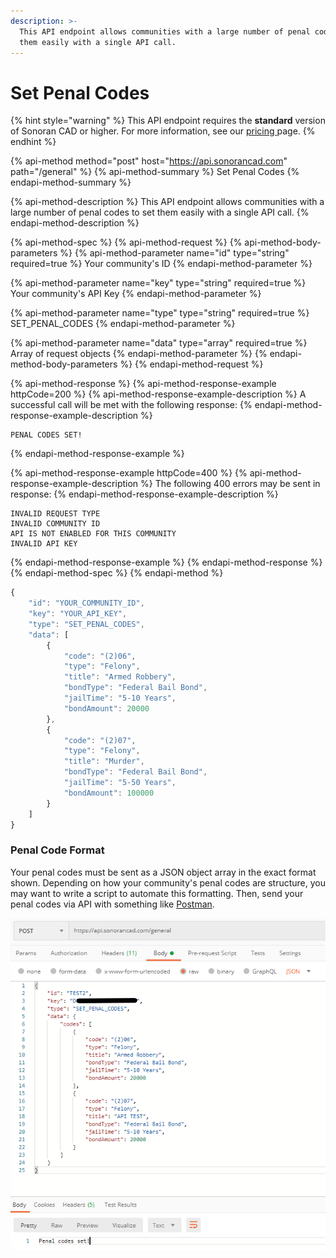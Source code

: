 ```yaml
---
description: >-
  This API endpoint allows communities with a large number of penal codes to set
  them easily with a single API call.
---
```


# Set Penal Codes

{% hint style="warning" %}
This API endpoint requires the **standard** version of Sonoran CAD or higher. For more information, see our [pricing ](../../../pricing/faq/)page.
{% endhint %}

{% api-method method="post" host="https://api.sonorancad.com" path="/general" %}
{% api-method-summary %}
Set Penal Codes
{% endapi-method-summary %}

{% api-method-description %}
This API endpoint allows communities with a large number of penal codes to set them easily with a single API call.
{% endapi-method-description %}

{% api-method-spec %}
{% api-method-request %}
{% api-method-body-parameters %}
{% api-method-parameter name="id" type="string" required=true %}
Your community's ID
{% endapi-method-parameter %}

{% api-method-parameter name="key" type="string" required=true %}
Your community's API Key
{% endapi-method-parameter %}

{% api-method-parameter name="type" type="string" required=true %}
SET\_PENAL\_CODES
{% endapi-method-parameter %}

{% api-method-parameter name="data" type="array" required=true %}
Array of request objects
{% endapi-method-parameter %}
{% endapi-method-body-parameters %}
{% endapi-method-request %}

{% api-method-response %}
{% api-method-response-example httpCode=200 %}
{% api-method-response-example-description %}
A successful call will be met with the following response:
{% endapi-method-response-example-description %}

```
PENAL CODES SET!
```
{% endapi-method-response-example %}

{% api-method-response-example httpCode=400 %}
{% api-method-response-example-description %}
The following 400 errors may be sent in response:
{% endapi-method-response-example-description %}

```http
INVALID REQUEST TYPE
INVALID COMMUNITY ID
API IS NOT ENABLED FOR THIS COMMUNITY
INVALID API KEY
```
{% endapi-method-response-example %}
{% endapi-method-response %}
{% endapi-method-spec %}
{% endapi-method %}

```javascript
{
    "id": "YOUR_COMMUNITY_ID",
    "key": "YOUR_API_KEY",
    "type": "SET_PENAL_CODES",
    "data": [
        {
            "code": "(2)06",
            "type": "Felony",
            "title": "Armed Robbery",
            "bondType": "Federal Bail Bond",
            "jailTime": "5-10 Years",
            "bondAmount": 20000
        },
        {
            "code": "(2)07",
            "type": "Felony",
            "title": "Murder",
            "bondType": "Federal Bail Bond",
            "jailTime": "5-50 Years",
            "bondAmount": 100000
        }
    ]
}
```

### Penal Code Format

Your penal codes must be sent as a JSON object array in the exact format shown. Depending on how your community's penal codes are structure, you may want to write a script to automate this formatting. Then, send your penal codes via API with something like [Postman](https://www.postman.com/).

![Penal Codes set via API](../../../.gitbook/assets/image%20%2859%29.png)

